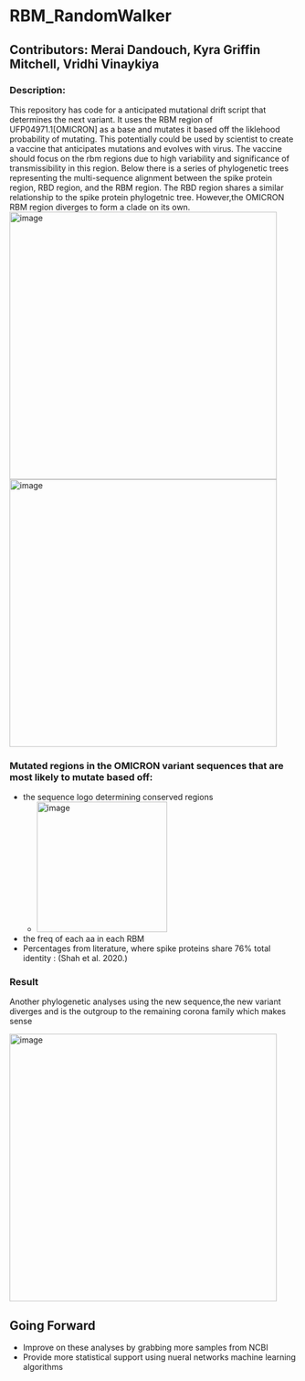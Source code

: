 # RBM_RandomWalker

## Contributors: Merai Dandouch, Kyra Griffin Mitchell, Vridhi Vinaykiya

### Description: 
This repository has code for a anticipated mutational drift script that determines the next variant. It uses the RBM region of UFP04971.1[OMICRON] as a base and mutates it based off the liklehood probability of mutating. This potentially could be used by scientist to create a vaccine that anticipates mutations and evolves with virus. The vaccine should focus on the rbm regions due to high variability and significance of transmissibility in this region. Below there is a series of phylogenetic trees representing the multi-sequence alignment between the spike protein region, RBD region, and the RBM region. The RBD region shares a similar relationship to the spike protein phylogetnic tree. However,the OMICRON RBM region diverges to form a clade on its own. 
<img width="468" alt="image" src="https://user-images.githubusercontent.com/16998734/157924479-76e71eca-5ce1-455f-963d-fc43da2656ce.png">
<img width="468" alt="image" src="https://user-images.githubusercontent.com/16998734/157923880-17a5ea20-9bdb-4155-ac35-e22542afb23f.png">

### Mutated regions in the OMICRON variant sequences that are most likely to mutate based off: 
* the sequence logo determining conserved regions 
  * <img width="228" alt="image" src="https://user-images.githubusercontent.com/16998734/157924995-66525d9d-59b5-4e39-985a-ad812f3d29ce.png">
* the freq of each aa in each RBM 
* Percentages from literature, where spike proteins share 76% total identity : (Shah et al. 2020.)

### Result
Another phylogenetic analyses using the new sequence,the new variant diverges and is the outgroup to the remaining corona family which makes sense

<img width="468" alt="image" src="https://user-images.githubusercontent.com/16998734/157924453-97930f3f-e3b7-497d-8845-4ffcc0b295f8.png">


## Going Forward 
* Improve on these analyses by grabbing more samples from NCBI
* Provide more statistical support using nueral networks machine learning algorithms 
